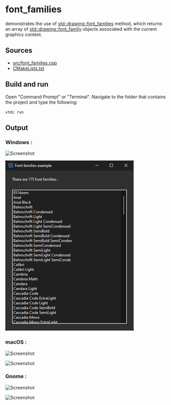 # font_families

demonstrates the use of [xtd::drawing::font_families](https://gammasoft71.github.io/xtd/reference_guides/latest/classxtd_1_1drawing_1_1font__family.html#a9ad7cafdc9e9966d8222c7dcedeab43a) method, which returns an array of [xtd::drawing::font_family](https://gammasoft71.github.io/xtd/reference_guides/latest/classxtd_1_1drawing_1_1font__family.html) objects associated with the current graphics context.

## Sources

* [src/font_families.cpp](src/font_families.cpp)
* [CMakeLists.txt](CMakeLists.txt)

## Build and run

Open "Command Prompt" or "Terminal". Navigate to the folder that contains the project and type the following:

```shell
xtdc run
```

## Output

### Windows :

![Screenshot](../../../../docs/pictures/examples/font_families_w.png)

![Screenshot](../../../../docs/pictures/examples/font_families_wd.png)

### macOS :

![Screenshot](../../../../docs/pictures/examples/font_families_m.png)

![Screenshot](../../../../docs/pictures/examples/font_families_md.png)

### Gnome :

![Screenshot](../../../../docs/pictures/examples/font_families_g.png)

![Screenshot](../../../../docs/pictures/examples/font_families_gd.png)
